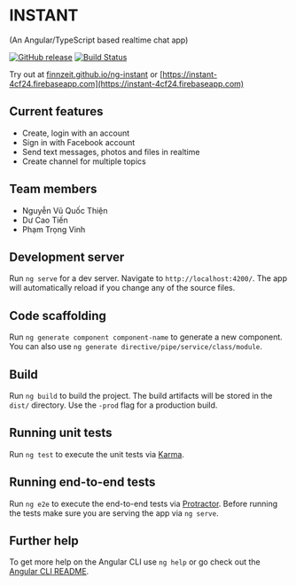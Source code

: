 # INSTANT 
(An Angular/TypeScript based realtime chat app)

[![GitHub release](https://img.shields.io/github/release/finnzeit/ng-instant.svg)](https://github.com/finnzeit/ng-instant/)
[![Build Status](https://travis-ci.org/finnzeit/ng-instant.svg?branch=master)](https://travis-ci.org/finnzeit/ng-instant)

Try out at [finnzeit.github.io/ng-instant](https://finnzeit.github.io/ng-instant/) or [https://instant-4cf24.firebaseapp.com](https://instant-4cf24.firebaseapp.com) 

## Current features
- Create, login with an account
- Sign in with Facebook account
- Send text messages, photos and files in realtime
- Create channel for multiple topics

## Team members
- Nguyễn  Vũ Quốc Thiện
- Dư Cao Tiến
- Phạm Trọng Vinh

## Development server
Run `ng serve` for a dev server. Navigate to `http://localhost:4200/`. The app will automatically reload if you change any of the source files.

## Code scaffolding

Run `ng generate component component-name` to generate a new component. You can also use `ng generate directive/pipe/service/class/module`.

## Build

Run `ng build` to build the project. The build artifacts will be stored in the `dist/` directory. Use the `-prod` flag for a production build.

## Running unit tests

Run `ng test` to execute the unit tests via [Karma](https://karma-runner.github.io).

## Running end-to-end tests

Run `ng e2e` to execute the end-to-end tests via [Protractor](http://www.protractortest.org/).
Before running the tests make sure you are serving the app via `ng serve`.

## Further help

To get more help on the Angular CLI use `ng help` or go check out the [Angular CLI README](https://github.com/angular/angular-cli/blob/master/README.md).
